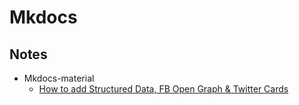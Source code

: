 # Mkdocs

## Notes

* Mkdocs-material
  * [How to add Structured Data, FB Open Graph & Twitter Cards](https://github.com/squidfunk/mkdocs-material/issues/663)

